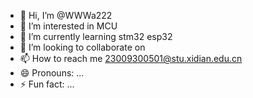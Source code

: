 - 👋 Hi, I’m @WWWa222
- 👀 I’m interested in MCU
- 🌱 I’m currently learning stm32 esp32
- 💞️ I’m looking to collaborate on 
- 📫 How to reach me 23009300501@stu.xidian.edu.cn
- 😄 Pronouns: ...
- ⚡ Fun fact: ...

<!---
WWWa222/WWWa222 is a ✨ special ✨ repository because its `README.md` (this file) appears on your GitHub profile.
You can click the Preview link to take a look at your changes.
--->
